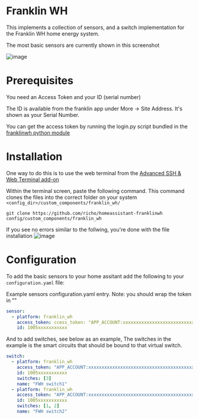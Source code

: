 # Franklin WH

This implements a collection of sensors, and a switch implementation for the Franklin WH home energy system.

The most basic sensors are currently shown in this screenshot

![image](https://github.com/slackwilson/homeassistant-franklinwh/assets/109522242/e9d0dd64-dde2-4d40-b0ce-42c108e56086)


# Prerequisites

You need an Access Token and your ID (serial number) 

The ID is available from the franklin app under More -> Site Address. It's shown as your Serial Number.

You can get the access token by running the login.py script bundled in the [franklinwh python
module](https://github.com/richo/franklinwh-python) 

# Installation


One way to do this is to use the web terminal from the [Advanced SSH & Web Terminal add-on](https://github.com/hassio-addons/addon-ssh)

Within the terminal screen, paste the following command. This command clones the files into the correct folder on your system `<config_dir>/custom_components/franklin_wh/` 
```
git clone https://github.com/richo/homeassistant-franklinwh config/custom_components/franklin_wh
```

If you see no errors similar to the follwing, you're done with the file installation 
![image](https://github.com/slackwilson/homeassistant-franklinwh/assets/109522242/8cf66ea9-3947-4f47-91aa-d6da1b2621e1)



# Configuration

To add the basic sensors to your home assitant add the following to your `configuration.yaml` file:

Example sensors configuration.yaml entry.
Note: you should wrap the token in "" 

```yaml
sensor:
  - platform: franklin_wh
    access_token: ccess_token: "APP_ACCOUNT:xxxxxxxxxxxxxxxxxxxxxxxxxxxxxxxxxxxxxxxxxxxxxxxxxxxxxxxxxxxxxxxxxxxxxxxxxxxxxxxxxxxxxxxxxxxxxxxxxxxxxxnx.xxxxxxxxxxxxxxxxxxxxxxxxxxxxxxxxxxx"
    id: 1005xxxxxxxxxxx
```

And to add switches, see below as an example, The switches in the example is the smart circuits that should be
bound to that virtual switch.


```yaml
switch:
  - platform: franklin_wh
    access_token: "APP_ACCOUNT:xxxxxxxxxxxxxxxxxxxxxxxxxxxxxxxxxxxxxxxxxxxxxxxxxxxxxxxxxxxxxxxxxxxxxxxxxxxxxxxxxxxxxxxxxxxxxxxxxxxxxxnx.xxxxxxxxxxxxxxxxxxxxxxxxxxxxxxxxxxx"
    id: 1005xxxxxxxxxxx
    switches: [3]
    name: "FWH switch1"
  - platform: franklin_wh
    access_token: "APP_ACCOUNT:xxxxxxxxxxxxxxxxxxxxxxxxxxxxxxxxxxxxxxxxxxxxxxxxxxxxxxxxxxxxxxxxxxxxxxxxxxxxxxxxxxxxxxxxxxxxxxxxxxxxxxnx.xxxxxxxxxxxxxxxxxxxxxxxxxxxxxxxxxxx"
    id: 1005xxxxxxxxxxx
    switches: [1, 2]
    name: "FWH switch2"
```



